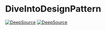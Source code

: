 # DiveIntoDesignPattern
[![DeepSource](https://app.deepsource.com/gh/aminfaruq/DiveIntoDesignPattern.svg/?label=active+issues&show_trend=true&token=ybpbLj2Cj4-f0u80jK_ZQExa)](https://app.deepsource.com/gh/aminfaruq/DiveIntoDesignPattern/)
[![DeepSource](https://app.deepsource.com/gh/aminfaruq/DiveIntoDesignPattern.svg/?label=resolved+issues&show_trend=true&token=ybpbLj2Cj4-f0u80jK_ZQExa)](https://app.deepsource.com/gh/aminfaruq/DiveIntoDesignPattern/)
